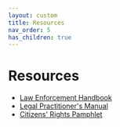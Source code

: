 ```yaml
---
layout: custom
title: Resources
nav_order: 5
has_children: true
---
```


# Resources

- [Law Enforcement Handbook](law-enforcement-handbook.md)
- [Legal Practitioner's Manual](legal-practitioners-manual.md)
- [Citizens' Rights Pamphlet](citizens-rights.md)
